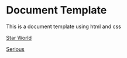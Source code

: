 # Document Template
This is a document template using html and css

[Star World](https://html-preview.github.io/?url=https://github.com/kayedm/html-document-template/blob/main/themes/star-world/document.html)

[Serious](https://html-preview.github.io/?url=https://github.com/kayedm/html-document-template/blob/main/document.html)
